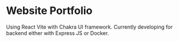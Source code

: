# Website Portfolio
Using React Vite with Chakra UI framework. Currently developing for backend either with Express JS or Docker.
